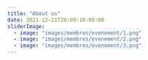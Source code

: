 ```yaml
---
title: "About us"
date: 2021-12-21T20:09:16-05:00
sliderImage:
  - image: "images/membres/evenement/1.png"
  - image: "images/membres/evenement/2.png"
  - image: "images/membres/evenement/3.png"
---
```

